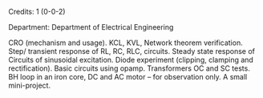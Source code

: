 Credits: 1 (0-0-2)

Department: Department of Electrical Engineering

CRO (mechanism and usage). KCL, KVL, Network theorem verification. Step/ transient response of RL, RC, RLC, circuits. Steady state response of Circuits of sinusoidal excitation. Diode experiment (clipping, clamping and rectification). Basic circuits using opamp. Transformers OC and SC tests. BH loop in an iron core, DC and AC motor – for observation only. A small mini-project.